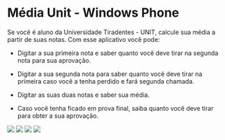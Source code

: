 # Média Unit - Windows Phone


Se você é aluno da Universidade Tiradentes - UNIT, calcule sua média a partir de suas notas. Com esse aplicativo você pode:

- Digitar a sua primeira nota e saber quanto você deve tirar na segunda nota para sua aprovação.

- Digitar a sua segunda nota para saber quanto você deve tirar na primeira  caso você a tenha perdido e fará segunda chamada.

- Digitar as suas duas notas e saber sua média.

- Caso você tenha ficado em prova final, saiba quanto você deve tirar para obter a sua aprovação.


<img src="http://cdn.marketplaceimages.windowsphone.com/v8/images/aa5b9a31-5add-4585-bc96-2208056f8dcb?imageType=ws_screenshot_large&rotation=0">
<img src="http://cdn.marketplaceimages.windowsphone.com/v8/images/c21e3275-ed7a-4756-a4cf-22123598a504?imageType=ws_screenshot_large&rotation=0">
<img src="http://cdn.marketplaceimages.windowsphone.com/v8/images/b5042aa6-d83e-4af1-98f3-12565dbe89bd?imageType=ws_screenshot_large&rotation=0">
<img src="http://cdn.marketplaceimages.windowsphone.com/v8/images/84dfa08b-081e-440d-adbb-ef51745232da?imageType=ws_screenshot_large&rotation=0">
